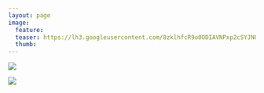 ```yaml
---
layout: page
image:
  feature:
  teaser: https://lh3.googleusercontent.com/8zklhfcR9o0ODIAVNPxp2cSYJN0S4PgxCoI0VKjbPH8=w245-h184-no
  thumb:
---
```


![](https://lh3.googleusercontent.com/OCxqHPDE8coa6MtbigXCSwecv2gVtr7akOfgrCcBWH8=w800)

![](https://lh3.googleusercontent.com/zvEN1a3MIqEOt1Qzionto9anR80e2nzrwue6DBT2yjg=w800)
